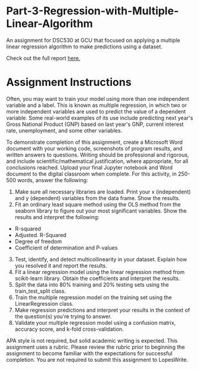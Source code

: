 # Part-3-Regression-with-Multiple-Linear-Algorithm
 An assignment for DSC530 at GCU that focused on applying a multiple linear regression algorithm to make predictions using a dataset.

Check out the full report [here.](https://github.com/jhould007/DSC530-Topic-1-Part-3-Regression-with-Multiple-Linear-Algorithm/blob/main/Part%203%20Regression%20with%20Multiple%20Linear%20Algorithm.ipynb)

# Assignment Instructions
Often, you may want to train your model using more than one independent variable and a label. This is known as multiple regression, in which two or more independent variables are used to predict the value of a dependent variable. Some real-world examples of its use include predicting next year's Gross National Product (GNP) based on last year's GNP, current interest rate, unemployment, and some other variables.

To demonstrate completion of this assignment, create a Microsoft Word document with your working code, screenshots of program results, and written answers to questions. Writing should be professional and rigorous, and include scientific/mathematical justification, where appropriate, for all conclusions reached. Upload your final Jupyter notebook and Word document to the digital classroom when complete.
For this activity, in 250-500 words, answer the following:

1. Make sure all necessary libraries are loaded. Print your x (independent) and y (dependent) variables from the data frame. Show the results.
2. Fit an ordinary least square method using the OLS method from the seaborn library to figure out your most significant variables. Show the results and interpret the following:
 * R-squared
 * Adjusted. R-Squared
 * Degree of freedom
 * Coefficient of determination and P-values
3. Test, identify, and detect multicollinearity in your dataset. Explain how you resolved it and report the results.
4. Fit a linear regression model using the linear regression method from scikit-learn library. Obtain the coefficients and interpret the results.
5. Split the data into 80% training and 20% testing sets using the train_test_split class.
6. Train the multiple regression model on the training set using the LinearRegression class.
7. Make regression predictions and interpret your results in the context of the question(s) you're trying to answer.
8. Validate your multiple regression model using a confusion matrix, accuracy score, and k-fold cross-validation.

APA style is not required, but solid academic writing is expected. This assignment uses a rubric. Please review the rubric prior to beginning the assignment to become familiar with the expectations for successful completion. You are not required to submit this assignment to LopesWrite.
